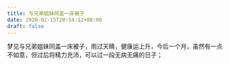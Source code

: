 ```yaml
---
title: 与兄弟姐妹同盖一床被子
date: 2020-02-15T20:54:12+08:00
draft: false
---
```


梦见与兄弟姐妹同盖一床被子，雨过天睛，健康运上升，今后一个月，虽然有一点不如意，但过后将精力充沛，可以过一段无病无痛的日子；